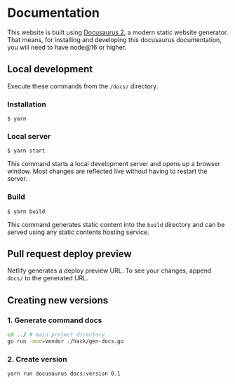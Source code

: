# Documentation

This website is built using [Docusaurus 2](https://v2.docusaurus.io/), a modern static website generator.
That means, for installing and developing this docusaurus documentation, you will need to have node@16 or higher. 

## Local development

Execute these commands from the `/docs/` directory.

### Installation

```
$ yarn
```

### Local server

```
$ yarn start
```

This command starts a local development server and opens up a browser window. Most changes are reflected live without having to restart the server.

### Build

```
$ yarn build
```

This command generates static content into the `build` directory and can be served using any static contents hosting service.

## Pull request deploy preview

Netlify generates a deploy preview URL. To see your changes, append `docs/` to the generated URL. 

## Creating new versions

### 1. Generate command docs

```bash
cd ../ # main project directory
go run -mod=vendor ./hack/gen-docs.go
```

### 2. Create version

```bash
yarn run docusaurus docs:version 0.1
```
